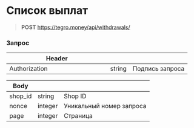 # Список выплат

> **POST** https://tegro.money/api/withdrawals/

### Запрос

<table><thead><tr><th width="250.33333333333331">Header</th><th></th><th></th></tr></thead><tbody><tr><td>Authorization</td><td>string</td><td>Подпись запроса</td></tr></tbody></table>

| Body     |         |                          |
| -------- | ------- | ------------------------ |
| shop\_id | string  | Shop ID                  |
| nonce    | integer | Уникальный номер запроса |
| page     | integer | Страница                 |
